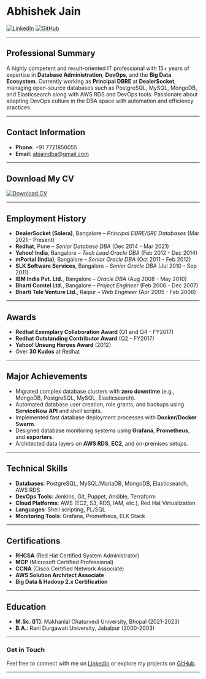 # Abhishek Jain

[![LinkedIn](https://img.shields.io/badge/LinkedIn-Profile-blue?style=flat-square&logo=linkedin)](https://www.linkedin.com/in/abhishek-k-jain)
[![GitHub](https://img.shields.io/badge/GitHub-Profile-black?style=flat-square&logo=github)](https://github.com/abjaindba)

---

## **Professional Summary**
A highly competent and result-oriented IT professional with 15+ years of expertise in **Database Administration**, **DevOps**, and the **Big Data Ecosystem**. Currently working as **Principal DBRE** at **DealerSocket**, managing open-source databases such as PostgreSQL, MySQL, MongoDB, and Elasticsearch along with AWS RDS and DevOps tools. Passionate about adapting DevOps culture in the DBA space with automation and efficiency practices.

---

## **Contact Information**
- **Phone**: +91 7721850055  
- **Email**: [abjaindba@gmail.com](mailto:abjaindba@gmail.com)  

---

## **Download My CV**
[![Download CV](https://img.shields.io/badge/Download-CV-green?style=flat-square&logo=adobeacrobatreader)](./Abhishek_Jain_dba_Dealersocket.pdf)

---

## **Employment History**
- **DealerSocket (Solera)**, Bangalore – *Principal DBRE/SRE Databases* (Mar 2021 - Present)  
- **Redhat**, Pune – *Senior Database DBA* (Dec 2014 - Mar 2021)  
- **Yahoo! India**, Bangalore – *Tech Lead Oracle DBA* (Feb 2012 - Dec 2014)  
- **mPortal (India)**, Bangalore – *Senior Oracle DBA* (Oct 2011 - Feb 2012)  
- **SLK Software Services**, Bangalore – *Senior Oracle DBA* (Jul 2010 - Sep 2011)  
- **IBM India Pvt. Ltd.**, Bangalore – *Oracle DBA* (Aug 2008 - May 2010)  
- **Bharti Comtel Ltd.**, Bangalore – *Project Engineer* (Feb 2006 - Dec 2007)  
- **Bharti Tele Venture Ltd.**, Raipur – *Web Engineer* (Apr 2005 - Feb 2006)  

---

## **Awards**
- **Redhat Exemplary Collaboration Award** (Q1 and Q4 - FY2017)  
- **Redhat Outstanding Contributor Award** (Q2 - FY2017)  
- **Yahoo! Unsung Heroes Award** (2012)  
- Over **30 Kudos** at Redhat  

---

## **Major Achievements**
- Migrated complex database clusters with **zero downtime** (e.g., MongoDB, PostgreSQL, MySQL, Elasticsearch).  
- Automated database user creation, role grants, and backups using **ServiceNow API** and shell scripts.  
- Implemented fast database deployment processes with **Docker/Docker Swarm**.  
- Designed database monitoring systems using **Grafana**, **Prometheus**, and **exporters**.  
- Architected data layers on **AWS RDS**, **EC2**, and on-premises setups.  

---

## **Technical Skills**
- **Databases**: PostgreSQL, MySQL/MariaDB, MongoDB, Elasticsearch, AWS RDS  
- **DevOps Tools**: Jenkins, Git, Puppet, Ansible, Terraform  
- **Cloud Platforms**: AWS (EC2, S3, RDS, IAM, etc.), Red Hat Virtualization  
- **Languages**: Shell scripting, PL/SQL  
- **Monitoring Tools**: Grafana, Prometheus, ELK Stack  

---

## **Certifications**
- **RHCSA** (Red Hat Certified System Administrator)  
- **MCP** (Microsoft Certified Professional)  
- **CCNA** (Cisco Certified Network Associate)  
- **AWS Solution Architect Associate**  
- **Big Data & Hadoop 2.x Certification**  

---

## **Education**
- **M.Sc. (IT)**: Makhanlal Chaturvedi University, Bhopal (2021-2023)  
- **B.A.**: Rani Durgawati University, Jabalpur (2000-2003)  

---

### **Get in Touch**
Feel free to connect with me on [LinkedIn](https://www.linkedin.com/in/abhishek-k-jain) or explore my projects on [GitHub](https://github.com/abjaindba).

---

